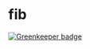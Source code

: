# fib

[![Greenkeeper badge](https://badges.greenkeeper.io/Dmitry-N-Medvedev/fib.svg)](https://greenkeeper.io/)